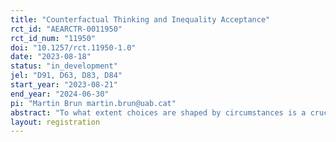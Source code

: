 ```yaml
---
title: "Counterfactual Thinking and Inequality Acceptance"
rct_id: "AEARCTR-0011950"
rct_id_num: "11950"
doi: "10.1257/rct.11950-1.0"
date: "2023-08-18"
status: "in_development"
jel: "D91, D63, D83, D84"
start_year: "2023-08-21"
end_year: "2024-06-30"
pi: "Martin Brun martin.brun@uab.cat"
abstract: "To what extent choices are shaped by circumstances is a crucial aspect of debates about inequality and redistributive policies. When information to assess this is limited, individuals can only infer about it. Do people engage in this process? Are they accurate? In this project, we investigate if people think about this and if it affects inequality acceptance. We design a theory-driven experiment that isolates self-interest considerations, capturing individual moral acceptability of inequalities. We will elicit fairness preferences and beliefs about choices in equal-opportunity counterfactual scenarios. We will explore if those beliefs are biased by the observed unequal circumstances and if that affects moral decisions. We will test if people demand better information to decide and if thinking about counterfactual scenarios impacts their decisions."
layout: registration
---
```


